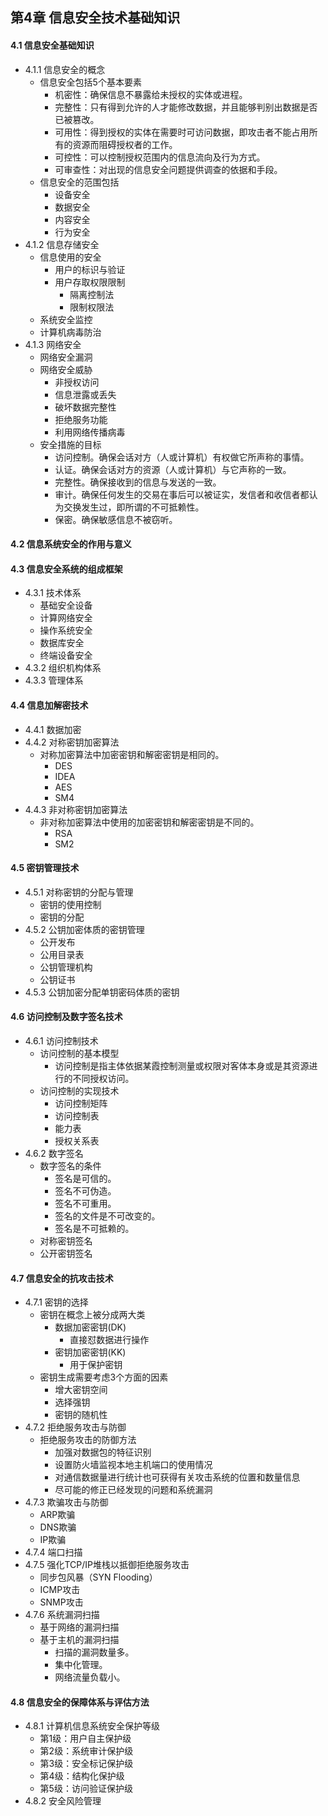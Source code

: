 ## 第4章 信息安全技术基础知识
#### 4.1 信息安全基础知识
- 4.1.1 信息安全的概念
	- 信息安全包括5个基本要素
		- 机密性：确保信息不暴露给未授权的实体或进程。
		- 完整性：只有得到允许的人才能修改数据，并且能够判别出数据是否已被篡改。
		- 可用性：得到授权的实体在需要时可访问数据，即攻击者不能占用所有的资源而阻碍授权者的工作。
		- 可控性：可以控制授权范围内的信息流向及行为方式。
		- 可审查性：对出现的信息安全问题提供调查的依据和手段。
	- 信息安全的范围包括
		- 设备安全
		- 数据安全
		- 内容安全
		- 行为安全
- 4.1.2 信息存储安全
	- 信息使用的安全
		- 用户的标识与验证
		- 用户存取权限限制
			- 隔离控制法
			- 限制权限法
	- 系统安全监控
	- 计算机病毒防治
- 4.1.3 网络安全
	- 网络安全漏洞
	- 网络安全威胁
		- 非授权访问
		- 信息泄露或丢失
		- 破坏数据完整性
		- 拒绝服务功能
		- 利用网络传播病毒
	- 安全措施的目标
		- 访问控制。确保会话对方（人或计算机）有权做它所声称的事情。
		- 认证。确保会话对方的资源（人或计算机）与它声称的一致。
		- 完整性。确保接收到的信息与发送的一致。
		- 审计。确保任何发生的交易在事后可以被证实，发信者和收信者都认为交换发生过，即所谓的不可抵赖性。
		- 保密。确保敏感信息不被窃听。
#### 4.2 信息系统安全的作用与意义
#### 4.3 信息安全系统的组成框架
- 4.3.1 技术体系
	- 基础安全设备
	- 计算网络安全
	- 操作系统安全
	- 数据库安全
	- 终端设备安全
- 4.3.2 组织机构体系
- 4.3.3 管理体系
#### 4.4 信息加解密技术
- 4.4.1 数据加密
- 4.4.2 对称密钥加密算法
	- 对称加密算法中加密密钥和解密密钥是相同的。
		- DES
		- IDEA
		- AES
		- SM4
- 4.4.3 非对称密钥加密算法
	- 非对称加密算法中使用的加密密钥和解密密钥是不同的。
		- RSA
		- SM2
#### 4.5 密钥管理技术
- 4.5.1 对称密钥的分配与管理
	- 密钥的使用控制
	- 密钥的分配
- 4.5.2 公钥加密体质的密钥管理
	- 公开发布
	- 公用目录表
	- 公钥管理机构
	- 公钥证书
- 4.5.3 公钥加密分配单钥密码体质的密钥
#### 4.6 访问控制及数字签名技术
- 4.6.1 访问控制技术
	- 访问控制的基本模型
		- 访问控制是指主体依据某霞控制测量或权限对客体本身或是其资源进行的不同授权访问。
	- 访问控制的实现技术
		- 访问控制矩阵
		- 访问控制表
		- 能力表
		- 授权关系表
- 4.6.2 数字签名
	- 数字签名的条件
		- 签名是可信的。
		- 签名不可伪造。
		- 签名不可重用。
		- 签名的文件是不可改变的。
		- 签名是不可抵赖的。
	- 对称密钥签名
	- 公开密钥签名
#### 4.7 信息安全的抗攻击技术
- 4.7.1 密钥的选择
	- 密钥在概念上被分成两大类
		- 数据加密密钥(DK)
			- 直接怼数据进行操作
		- 密钥加密密钥(KK)
			- 用于保护密钥
	- 密钥生成需要考虑3个方面的因素
		- 增大密钥空间
		- 选择强钥
		- 密钥的随机性
- 4.7.2 拒绝服务攻击与防御
	- 拒绝服务攻击的防御方法
		- 加强对数据包的特征识别
		- 设置防火墙监视本地主机端口的使用情况
		- 对通信数据量进行统计也可获得有关攻击系统的位置和数量信息
		- 尽可能的修正已经发现的问题和系统漏洞
- 4.7.3 欺骗攻击与防御
	- ARP欺骗
	- DNS欺骗
	- IP欺骗
- 4.7.4 端口扫描
- 4.7.5 强化TCP/IP堆栈以抵御拒绝服务攻击
	- 同步包风暴（SYN Flooding）
	- ICMP攻击
	- SNMP攻击
- 4.7.6 系统漏洞扫描
	- 基于网络的漏洞扫描
	- 基于主机的漏洞扫描
		- 扫描的漏洞数量多。
		- 集中化管理。
		- 网络流量负载小。
#### 4.8 信息安全的保障体系与评估方法
- 4.8.1 计算机信息系统安全保护等级
	- 第1级：用户自主保护级
	- 第2级：系统审计保护级
	- 第3级：安全标记保护级
	- 第4级：结构化保护级
	- 第5级：访问验证保护级
- 4.8.2 安全风险管理